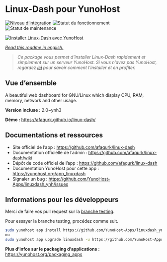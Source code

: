 <!--
N.B.: This README was automatically generated by https://github.com/YunoHost/apps/tree/master/tools/README-generator
It shall NOT be edited by hand.
-->

# Linux-Dash pour YunoHost

[![Niveau d’intégration](https://dash.yunohost.org/integration/linuxdash.svg)](https://dash.yunohost.org/appci/app/linuxdash) ![Statut du fonctionnement](https://ci-apps.yunohost.org/ci/badges/linuxdash.status.svg) ![Statut de maintenance](https://ci-apps.yunohost.org/ci/badges/linuxdash.maintain.svg)

[![Installer Linux-Dash avec YunoHost](https://install-app.yunohost.org/install-with-yunohost.svg)](https://install-app.yunohost.org/?app=linuxdash)

*[Read this readme in english.](./README.md)*

> *Ce package vous permet d’installer Linux-Dash rapidement et simplement sur un serveur YunoHost.
Si vous n’avez pas YunoHost, regardez [ici](https://yunohost.org/#/install) pour savoir comment l’installer et en profiter.*

## Vue d’ensemble

A beautiful web dashboard for GNU/Linux which display CPU, RAM, memory, network and other usage.


**Version incluse :** 2.0~ynh3

**Démo :** https://afaqurk.github.io/linux-dash/
## Documentations et ressources

* Site officiel de l’app : <https://github.com/afaqurk/linux-dash>
* Documentation officielle de l’admin : <https://github.com/afaqurk/linux-dash/wiki>
* Dépôt de code officiel de l’app : <https://github.com/afaqurk/linux-dash>
* Documentation YunoHost pour cette app : <https://yunohost.org/app_linuxdash>
* Signaler un bug : <https://github.com/YunoHost-Apps/linuxdash_ynh/issues>

## Informations pour les développeurs

Merci de faire vos pull request sur la [branche testing](https://github.com/YunoHost-Apps/linuxdash_ynh/tree/testing).

Pour essayer la branche testing, procédez comme suit.

``` bash
sudo yunohost app install https://github.com/YunoHost-Apps/linuxdash_ynh/tree/testing --debug
ou
sudo yunohost app upgrade linuxdash -u https://github.com/YunoHost-Apps/linuxdash_ynh/tree/testing --debug
```

**Plus d’infos sur le packaging d’applications :** <https://yunohost.org/packaging_apps>